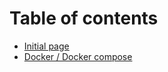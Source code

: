 # Table of contents

* [Initial page](README.md)
* [Docker / Docker compose](docker-docker-compose.md)

